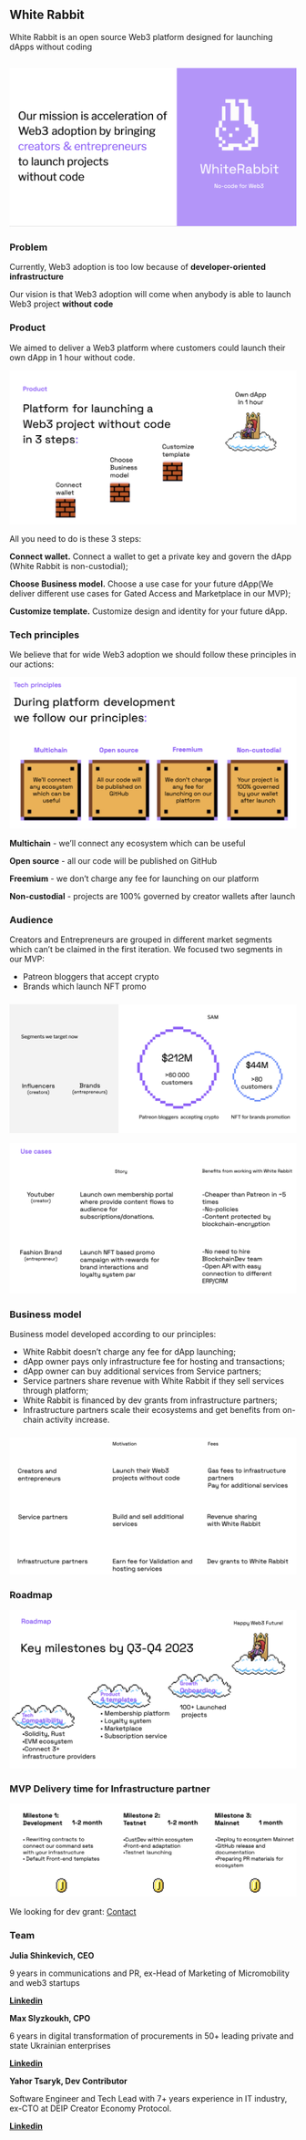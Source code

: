 ## White Rabbit

White Rabbit is an open source Web3 platform designed for launching dApps without coding


## 

![alt_text](images/image8.png "image_tooltip")


### Problem

Currently, Web3 adoption is too low because of **developer-oriented infrastructure** 

Our vision is that Web3 adoption will come when anybody is able to launch Web3 project **without code** 

### Product

We aimed to deliver a Web3 platform where customers could launch their own dApp in 1 hour without code. 


![alt_text](images/image7.png "image_tooltip")


All you need to do is these 3 steps:

**Connect wallet.** Connect a wallet to get a private key and govern the dApp (White Rabbit is non-custodial);

**Choose Business model.** Choose a use case for your future dApp(We deliver different use cases for Gated Access and Marketplace in our MVP);

**Customize template.** Customize design and identity for your future dApp.


### Tech principles


We believe that for wide Web3 adoption we should follow these principles in our actions:


![alt_text](images/image3.png "image_tooltip")


**Multichain** -  we’ll connect any ecosystem which can be useful

**Open source** - all our code will be published on GitHub

**Freemium** - we don’t charge any fee for launching on our platform

**Non-custodial** - projects are 100% governed by creator wallets after launch


### Audience

Creators and Entrepreneurs are grouped in different market segments which can’t be claimed in the first iteration. We focused two segments in our MVP:



* Patreon bloggers that accept crypto
* Brands which launch NFT promo


### 

![alt_text](images/image2.png "image_tooltip")


![alt_text](images/image4.png "image_tooltip")



### Business model

Business model developed according to our principles:



* White Rabbit doesn’t charge any fee for dApp launching;
* dApp owner pays only infrastructure fee for hosting and transactions;
* dApp owner can buy additional services from Service partners;
* Service partners share revenue with White Rabbit if they sell services through platform;
* White Rabbit is financed by dev grants from infrastructure partners;
* Infrastructure partners scale their ecosystems and get benefits from on-chain activity increase.


### 

![alt_text](images/image1.png "image_tooltip")



### Roadmap


![alt_text](images/image6.png "image_tooltip")



### MVP Delivery time for Infrastructure partner



![alt_text](images/image5.png "image_tooltip")


We looking for dev grant: [Contact](https://twitter.com/maxreformator)


### Team

**Julia Shinkevich, CEO**

9 years in communications and PR, ex-Head of Marketing of Micromobility and web3 startups

**[Linkedin](https://www.linkedin.com/in/julia-shinkevich-a22021a3/)**

**Max Slyzkoukh, CPO**

6 years in digital transformation of procurements in 50+ leading private and state Ukrainian enterprises 

**[Linkedin](https://www.linkedin.com/in/max-slyzkouh/)**

**Yahor Tsaryk, Dev Contributor**

Software Engineer and Tech Lead with 7+ years experience in IT industry, ex-CTO at DEIP Creator Economy Protocol. 

**[Linkedin](https://www.linkedin.com/in/yahor-tsaryk-92032a68/)**
